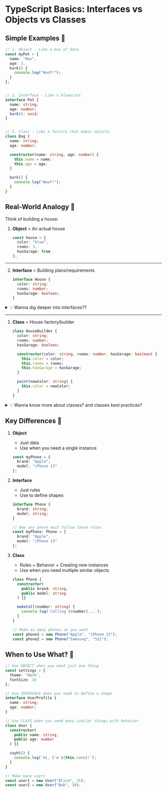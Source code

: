 # TypeScript Basics: Interfaces vs Objects vs Classes

## Simple Examples 🎯

```typescript
// 1. Object - Like a box of data
const myPet = {
  name: "Rex",
  age: 3,
  bark() {
    console.log("Woof!");
  }
};


// 2. Interface - Like a blueprint
interface Pet {
  name: string;
  age: number;
  bark(): void;
}


// 3. Class - Like a factory that makes objects
class Dog {
  name: string;
  age: number;

  constructor(name: string, age: number) {
    this.name = name;
    this.age = age;
  }

  bark() {
    console.log("Woof!");
  }
}
```

## Real-World Analogy 🌟

Think of building a house:

1. **Object** = An actual house
   ```typescript
   const house = {
     color: "blue",
     rooms: 3,
     hasGarage: true
   };
   ```
---
2. **Interface** = Building plans/requirements
   ```typescript
   interface House {
     color: string;
     rooms: number;
     hasGarage: boolean;
   }
   ```
  
  <details>
  <summary> 💡 Wanna dig deeper into interfaces??</summary>

  # TypeScript Interfaces: A Complete Guide

  ## Basic Interface 🔨

  ```typescript
  // Define shape of a person
  interface Person {
    name: string;
    age: number;
  }

  // Use the interface
  const alice: Person = {
    name: "Alice",
    age: 30
  };

  // Error: missing age
  const bob: Person = {
    name: "Bob"
  };

  // Error: extra property
  const charlie: Person = {
    name: "Charlie",
    age: 25,
    city: "London"
  };
  ```

  ## Optional Properties 🎈

  ```typescript
  interface Car {
    brand: string;
    model: string;
    year?: number;     // Optional
    color?: string;    // Optional
  }

  // All valid
  const car1: Car = { brand: "Toyota", model: "Camry" };
  const car2: Car = { brand: "Honda", model: "Civic", year: 2020 };
  const car3: Car = { brand: "Tesla", model: "S", year: 2021, color: "red" };
  ```

  ## Read-only Properties 🔒

  ```typescript
  interface Config {
    readonly apiKey: string;
    readonly maxRetries: number;
  }

  const config: Config = {
    apiKey: "abc123",
    maxRetries: 3
  };

  // Error: can't modify readonly property
  config.apiKey = "xyz789";
  ```

  ## Function Types 🎯

  ```typescript
  interface Calculator {
    add(x: number, y: number): number;
    subtract(x: number, y: number): number;
  }

  const calculator: Calculator = {
    add: (x, y) => x + y,
    subtract: (x, y) => x - y
  };

  console.log(calculator.add(5, 3));      // 8
  console.log(calculator.subtract(5, 3));  // 2
  ```

  ## Extending Interfaces 🌱

  ```typescript
  interface Animal {
    name: string;
    species: string;
  }

  interface Pet extends Animal {
    owner: string;
  }

  interface Dog extends Pet {
    breed: string;
    bark(): void;
  }

  const myDog: Dog = {
    name: "Rex",
    species: "Canis lupus",
    owner: "Alice",
    breed: "German Shepherd",
    bark() { console.log("Woof!"); }
  };
  ```

  ## Interface with Classes 🏭

  ```typescript
  interface Vehicle {
    start(): void;
    stop(): void;
  }

  class Bicycle implements Vehicle {
    start() {
      console.log("Start pedaling");
    }
    
    stop() {
      console.log("Stop pedaling");
    }
  }

  class ElectricCar implements Vehicle {
    start() {
      console.log("Press start button");
    }
    
    stop() {
      console.log("Press stop button");
    }
  }
  ```

  ## Index Signatures 📚

  ```typescript
  interface Dictionary {
    [key: string]: string;
  }

  const colors: Dictionary = {
    red: "#FF0000",
    green: "#00FF00",
    blue: "#0000FF"
  };

  // Valid
  colors.yellow = "#FFFF00";

  // Error: value must be string
  colors.purple = 123;
  ```

  ## Hybrid Types 🔄

  ```typescript
  interface Counter {
    count: number;
    reset(): void;
    increment(): void;
    (start: number): string;
  }

  function createCounter(): Counter {
    const counter = function(start: number) {
      return "Count started at " + start;
    } as Counter;
    
    counter.count = 0;
    counter.reset = function() { counter.count = 0; };
    counter.increment = function() { counter.count++; };
    
    return counter;
  }

  const counter = createCounter();
  console.log(counter(10));        // "Count started at 10"
  console.log(counter.count);      // 0
  counter.increment();
  console.log(counter.count);      // 1
  ```

  ## Generic Interfaces 🎨

  ```typescript
  interface Box<T> {
    value: T;
    display(): void;
  }

  const stringBox: Box<string> = {
    value: "Hello",
    display() { console.log(this.value); }
  };

  const numberBox: Box<number> = {
    value: 42,
    display() { console.log(this.value); }
  };

  interface Collection<T> {
    items: T[];
    add(item: T): void;
    remove(item: T): void;
  }

  class List<T> implements Collection<T> {
    items: T[] = [];
    
    add(item: T) {
      this.items.push(item);
    }
    
    remove(item: T) {
      const index = this.items.indexOf(item);
      if (index > -1) {
        this.items.splice(index, 1);
      }
    }
  }
  ```
  </details>

  --- 

1. **Class** = House factory/builder
   ```typescript
   class HouseBuilder {
     color: string;
     rooms: number;
     hasGarage: boolean;

     constructor(color: string, rooms: number, hasGarage: boolean) {
       this.color = color;
       this.rooms = rooms;
       this.hasGarage = hasGarage;
     }

     paint(newColor: string) {
       this.color = newColor;
     }
   }
   ```

<details>
<summary> 💡 Wanna know more about classes? and classes best practices? </summary>

> Find more here: [Classes advanced concepts and best practices](classes-best-practices-advanced-concepts.md)
> 
</details>


## Key Differences 🔑

1. **Object**
   - Just data
   - Use when you need a single instance
   ```typescript
   const myPhone = {
     brand: "Apple",
     model: "iPhone 13"
   };
   ```

2. **Interface**
   - Just rules
   - Use to define shapes
   ```typescript
   interface Phone {
     brand: string;
     model: string;
   }

   // Now any phone must follow these rules
   const myPhone: Phone = {
     brand: "Apple",
     model: "iPhone 13"
   };
   ```


3. **Class**
   - Rules + Behavior + Creating new instances
   - Use when you need multiple similar objects
   ```typescript
   class Phone {
     constructor(
       public brand: string,
       public model: string
     ) {}

     makeCall(number: string) {
       console.log(`Calling ${number}...`);
     }
   }

   // Make as many phones as you want
   const phone1 = new Phone("Apple", "iPhone 13");
   const phone2 = new Phone("Samsung", "S21");
   ```

## When to Use What? 🤔

```typescript
// Use OBJECT when you need just one thing
const settings = {
  theme: "dark",
  fontSize: 16
};

// Use INTERFACE when you need to define a shape
interface UserProfile {
  name: string;
  age: number;
}

// Use CLASS when you need many similar things with behavior
class User {
  constructor(
    public name: string,
    public age: number
  ) {}

  sayHi() {
    console.log(`Hi, I'm ${this.name}!`);
  }
}

// Make many users
const user1 = new User("Alice", 25);
const user2 = new User("Bob", 30);
```